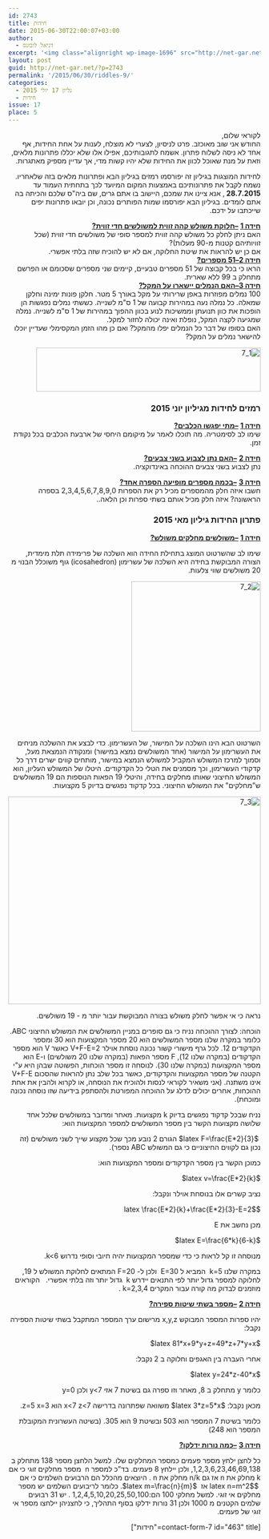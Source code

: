 ```yaml
---
id: 2743
title: חידות
date: 2015-06-30T22:00:07+03:00
author:
  - דניאל לובזנס
excerpt: '<img class="alignright wp-image-1696" src="http://net-gar.net/wp-content/uploads/2014/11/unnamed-1.jpg" alt="unnamed (1)" width="101" height="106" />מדור החידות לילדים ונוער המחודש, יותר אתגר,יותר עניין בעריכת דניאל לובזנס'
layout: post
guid: http://net-gar.net/?p=2743
permalink: '/2015/06/30/riddles-9/'
categories:
  - גליון 17 יולי 2015
  - חידות
issue: 17
place: 5
---
```

<p style="direction: rtl;">
  לקוראי שלום,<br /> החודש אני שוב מאוכזב. פרט לניסיון, לצערי לא מוצלח, לענות על אחת החידות, אף אחד לא ניסה לשלוח פתרון. אשמח לתגובותיכם, אפילו אלו שלא יכללו פתרונות מלאים, וזאת על מנת שאוכל לכוון את החידות שלא יהיו קשות מדי, אך עדיין מספיק מאתגרות.
</p>

<p style="direction: rtl;">
  לחידות המוצגות בגיליון זה יפורסמו רמזים בגיליון הבא ופתרונות מלאים בזה שלאחריו. נשמח לקבל את פתרונותיכם באמצעות המקום המיועד לכך בתחתית העמוד עד <strong>28.7.2015 </strong>, אנא ציינו את שמכם, היישוב בו אתם גרים, שם ביה"ס שלכם והכיתה בה אתם לומדים. בגיליון הבא יפורסמו שמות הפותרים נכונה, וכן יובאו פתרונות יפים שייכתבו על ידכם.
</p>

<p style="direction: rtl;">
  <strong><span style="text-decoration: underline;">חידה 1</span></strong> <strong><span style="text-decoration: underline;">–חלוקת משולש קהה זווית למשולשים חדי זווית?<br /> </span></strong>האם ניתן לחלק כל משולש קהה זווית למספר סופי של משולשים חדי זווית (שכל זוויותיהם קטנות מ-90 מעלות)?<br /> אם כן יש להראות את שיטת החלוקה, אם לא יש להוכיח שזה בלתי אפשרי.<br /> <strong><span style="text-decoration: underline;">חידה 2–51 מספרים?<br /> </span></strong>הראו כי בכל קבוצה של 51 מספרים טבעיים, קיימים שני מספרים שסכומם או הפרשם מתחלק ב 99 ללא שארית.<br /> <strong><span style="text-decoration: underline;">חידה 3–האם הנמלים יישארו על המקל?<br /> </span></strong>100 נמלים מפוזרות באפן שרירותי על מקל באורך 5 מטר. חלקן פונות ימינה וחלקן שמאלה. כל נמלה נעה במהירות קבועה של 1 ס"מ לשנייה. כששתי נמלים נפגשות הן הופכות את כוון תנועתן וממשיכות לנוע בכוון ההפוך במהירות של 1 ס"מ לשנייה. נמלה שמגיעה לקצה המקל, נופלת ואינה יכולה לחזור למקל.<br /> האם בסופו של דבר כל הנמלים יפלו מהמקל? ואם כן מהו הזמן המקסימלי שעדיין יוכלו להישאר נמלים על המקל?
</p>

<p style="direction: rtl;">
  <img class="aligncenter wp-image-2744 size-full" src="http://net-gar.net/wp-content/uploads/2015/06/1_7.png" alt="1_7" width="448" height="88" />
</p>

<h3 style="direction: rtl;">
  רמזים לחידות מגיליון יוני 2015
</h3>

<p style="direction: rtl;">
  <strong><span style="text-decoration: underline;">חידה 1</span></strong> <strong><span style="text-decoration: underline;">–מתי יפגשו הכלבים?<br /> </span></strong>שימו לב לסימטריה. מה תוכלו לאמר על מיקומם היחסי של ארבעת הכלבים בכל נקודת זמן.
</p>

<p style="direction: rtl;">
  <strong><span style="text-decoration: underline;">חידה 2</span></strong> <strong><span style="text-decoration: underline;">–האם נתן לצבוע בשני צבעים?<br /> </span></strong>נתן לצבוע בשני צבעים ההוכחה באינדוקציה.
</p>

<p style="direction: rtl;">
  <strong><span style="text-decoration: underline;">חידה 3</span></strong> <strong><span style="text-decoration: underline;">–בכמה מספרים מופיעה הספרה אחד?<br /> </span></strong>חשבו איזה חלק מהמספרים מכיל רק את הספרות 2,3,4,5,6,7,8,9,0 בספרה הראשונה? איזה חלק מכיל אותם בשתי ספרות וכן הלאה..
</p>

<h3 style="direction: rtl;">
  פתרון החידות גיליון מאי 2015
</h3>

<p style="direction: rtl;">
  <strong><span style="text-decoration: underline;">חידה 1</span></strong> <strong><span style="text-decoration: underline;">–משולשים מחלקים משולש?</span></strong>
</p>

<p style="direction: rtl;">
  שימו לב שהשרטוט המוצג בתחילת החידה הוא השלכה של פרימידה תלת מימדית, הצורה המבוקשת בחידה היא השלכה של עשרימון (icosahedron) גוף משוכלל הבנוי מ 20 משולשים שווי צלעות.
</p>

<p style="direction: rtl;">
  <img class="aligncenter size-medium wp-image-2745" src="http://net-gar.net/wp-content/uploads/2015/06/2_7-258x300.jpg" alt="2_7" width="258" height="300" />
</p>

<p style="direction: rtl;">
  השרטוט הבא הינו השלכה על המישור, של העשרימון. כדי לבצע את ההשלכה מניחים את העשרימון על המישור (אחד המשולשים נמצא במישור) ומנקודה הנמצאת מעל, וסמוך למרכז המשולש המקביל למשולש הנמצא במישור, מותחים קווים ישרים דרך כל קדקודי העשרימון, וכך מסמנים את הטלי כל הקדקודים. היטלו של המשולש העליון, הוא המשולש החיצוני שאותו מחלקים בחידה, והיטלי 19 הפאות הנוספות הם 19 המשולשים ש"מחלקים" את המשולש החיצוני. בכל קדקוד נפגשים בדיוק 5 מקצועות.
</p>

<p style="direction: rtl;">
  <img class="aligncenter size-full wp-image-2747" src="http://net-gar.net/wp-content/uploads/2015/06/3_71.png" alt="3_7" width="504" height="415" />
</p>

<p style="direction: rtl;">
  נראה כי אי אפשר לחלק משולש בצורה המבוקשת עבור יותר מ - 19 משולשים.
</p>

<p style="direction: rtl;">
  הוכחה: לצורך ההוכחה נניח כי גם סופרים במניין המשולשים את המשולש החיצוני ABC. כלומר במקרה שלנו מספר המשולשים הוא 20 מספר המקצועות הוא 30 ומספר הקדקודים 12. לכל גרף מישורי קשור נכונה נוסחת אוילר V+F-E=2 כאשר V הוא מספר הקדקודים (במקרה שלנו 12), F מספר הפאות (במקרה שלנו 20 משולשים) ו-E הוא מספר המקצועות (במקרה שלנו 30). לנוסחה זו מספר הוכחות, הפשוטה שבהן היא ע"י הקטנה של מספר המקצועות והקדקודים, כאשר בכל שלב נתן להראות שהסכום V+F-E אינו משתנה. (אני משאיר לקוראי לנסות ולהוכיח את הנוסחה, או לקרוא ולהבין את אחת ההוכחות, אחרים יכולים לדלג על ההוכחה המפורטת ולהסתפק בידיעה שזו נוסחה נכונה ומוכחת).
</p>

<p style="direction: rtl;">
  נניח שבכל קדקוד נפגשים בדיוק k מקצועות. מאחר ומדובר במשולשים שלכל אחד שלושה מקצועות הקשר בין מספר המשולשים למספר המקצועות הוא:
</p>

<p style="direction: rtl;">
   $latex F=\frac{E*2}{3}$ הגורם 2 נובע מכך שכל מקצוע שייך לשני משולשים (זה נכון גם לקווים החיצוניים כי גם המשולש ABC נספר).
</p>

<p style="direction: rtl;">
  כמוכן הקשר בין מספר הקדקודים ומספר המקצועות הוא:
</p>

<p style="direction: rtl;">
  $latex v=\frac{E*2}{k}$
</p>

<p style="direction: rtl;">
  נציב קשרים אלו בנוסחת אוילר ונקבל:
</p>

<p style="direction: rtl;">
  $latex \frac{E*2}{k}+\frac{E*2}{3}-E=2$
</p>

<p style="direction: rtl;">
  מכן נחשב את E
</p>

<p style="direction: rtl;">
  $latex E=\frac{6*k}{6-k}$
</p>

<p style="direction: rtl;">
  מנוסחה זו קל לראות כי כדי שמספר המקצועות יהיה חיובי וסופי נדרוש k<6.
</p>

<p style="direction: rtl;">
  במקרה שלנו k=5  המביא ל E=30  ולכן ל- F=20 המתאים לחלוקת המשולש ל 19, לחלוקה למספר גדול יותר לפי התנאים יידרש k  גדול יותר וזה בלתי אפשרי.   הקוראים מוזמנים לבדוק מה קורה עבור המקרים k=2,3,4 .
</p>

<p style="direction: rtl;">
  <strong><span style="text-decoration: underline;">חידה 2</span></strong> <strong><span style="text-decoration: underline;">–מספר בשתי שיטות ספירה?</span></strong>
</p>

<p style="direction: rtl;">
  יהיו ספרות המספר המבוקש x,y,z מרישום ערך המספר המתקבל בשתי שיטות הספירה נקבל:
</p>

<p style="direction: rtl;">
  $latex 81*x+9*y+z=49*z+7*y+x$
</p>

<p style="direction: rtl;">
  אחרי העברה בין האגפים וחלוקה ב 2 נקבל:
</p>

<p style="direction: rtl;">
  $latex y=24*z-40*x$
</p>

<p style="direction: rtl;">
  כלומר y מתחלק ב 8, מאחר וזו ספרה גם בשיטת 7 אזי y<7 ולכן y=0
</p>

<p style="direction: rtl;">
  מכאן נקבל: $latex 3*z=5*x$ משוואה שפתרונה בדרישה x<7 z<7 הוא z=5 x=3.
</p>

<p style="direction: rtl;">
  כלומר בשיטת 7 המספר הוא 503 ובשיטת 9 הוא 305. (בשיטה העשרונית המקובלת המספר הוא 248)
</p>

<p style="direction: rtl;">
  <strong><span style="text-decoration: underline;">חידה 3</span></strong> <strong><span style="text-decoration: underline;">–כמה נורות ידלקו?</span></strong>
</p>

<p style="direction: rtl;">
  כל לחצן ילחץ מספר פעמים כמספר המחלקים שלו. למשל הלחצן מספר 138 מתחלק ב 1,2,3,6,23,46,69,138, ולכן יילחץ 8 פעמים. בד”כ למספר n  מספר מחלקים זוגי כי אם k מחלק את n אז גם n/k מחלק את n . היוצאים מהכלל הם הרבועים השלמים כי אם  $latex n=m^2$ אז  $latex m=\frac{n}{m}$. כלומר לריבועים השלמים יש מספר מחלקים אי זוגי. למשל מחלקי 100 הם:1,2,4,5,10,20,25,50,100 . יש 31 רבועים שלמים הקטנים מ 1000 ולכן 31 נורות ידלקו בסוף התהליך, כי לחצניהן יילחצו מספר אי זוגי של פעמים.
</p>

<p style="direction: rtl;">
  [contact-form-7 id="463" title="חידות"]
</p>